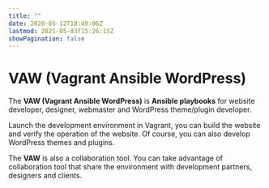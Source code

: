 ```yaml
---
title: ""
date: 2020-05-12T18:49:06Z
lastmod: 2021-05-03T15:26:15Z
showPagination: false
---
```


# VAW (Vagrant Ansible WordPress)

The **VAW (Vagrant Ansible WordPress)** is **Ansible playbooks** for website developer, designer, webmaster and WordPress theme/plugin developer.

Launch the development environment in Vagrant, you can build the website and verify the operation of the website. Of course, you can also develop WordPress themes and plugins.

The **VAW** is also a collaboration tool. You can take advantage of collaboration tool that share the environment with development partners, designers and clients.
